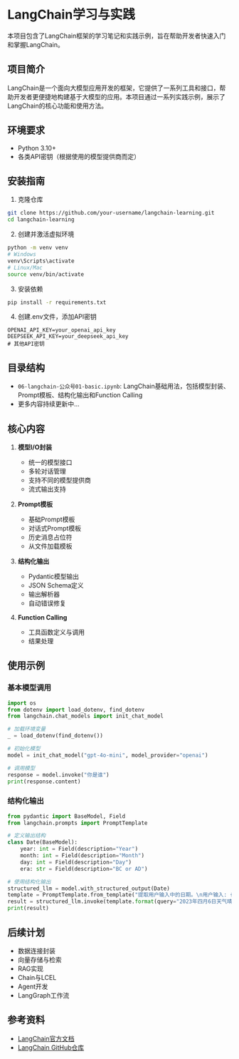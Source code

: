 # LangChain学习与实践

本项目包含了LangChain框架的学习笔记和实践示例，旨在帮助开发者快速入门和掌握LangChain。

## 项目简介

LangChain是一个面向大模型应用开发的框架，它提供了一系列工具和接口，帮助开发者更便捷地构建基于大模型的应用。本项目通过一系列实践示例，展示了LangChain的核心功能和使用方法。

## 环境要求

- Python 3.10+
- 各类API密钥（根据使用的模型提供商而定）

## 安装指南

1. 克隆仓库
```bash
git clone https://github.com/your-username/langchain-learning.git
cd langchain-learning
```

2. 创建并激活虚拟环境
```bash
python -m venv venv
# Windows
venv\Scripts\activate
# Linux/Mac
source venv/bin/activate
```

3. 安装依赖
```bash
pip install -r requirements.txt
```

4. 创建.env文件，添加API密钥
```
OPENAI_API_KEY=your_openai_api_key
DEEPSEEK_API_KEY=your_deepseek_api_key
# 其他API密钥
```

## 目录结构

- `06-langchain-公众号01-basic.ipynb`: LangChain基础用法，包括模型封装、Prompt模板、结构化输出和Function Calling
- 更多内容持续更新中...

## 核心内容

1. **模型I/O封装**
   - 统一的模型接口
   - 多轮对话管理
   - 支持不同的模型提供商
   - 流式输出支持

2. **Prompt模板**
   - 基础Prompt模板
   - 对话式Prompt模板
   - 历史消息占位符
   - 从文件加载模板

3. **结构化输出**
   - Pydantic模型输出
   - JSON Schema定义
   - 输出解析器
   - 自动错误修复

4. **Function Calling**
   - 工具函数定义与调用
   - 结果处理

## 使用示例

### 基本模型调用

```python
import os
from dotenv import load_dotenv, find_dotenv
from langchain.chat_models import init_chat_model

# 加载环境变量
_ = load_dotenv(find_dotenv())

# 初始化模型
model = init_chat_model("gpt-4o-mini", model_provider="openai")

# 调用模型
response = model.invoke("你是谁")
print(response.content)
```

### 结构化输出

```python
from pydantic import BaseModel, Field
from langchain.prompts import PromptTemplate

# 定义输出结构
class Date(BaseModel):
    year: int = Field(description="Year")
    month: int = Field(description="Month")
    day: int = Field(description="Day")
    era: str = Field(description="BC or AD")

# 使用结构化输出
structured_llm = model.with_structured_output(Date)
template = PromptTemplate.from_template("提取用户输入中的日期。\n用户输入: {query}")
result = structured_llm.invoke(template.format(query="2023年四月6日天气晴..."))
print(result)
```

## 后续计划

- 数据连接封装
- 向量存储与检索
- RAG实现
- Chain与LCEL
- Agent开发
- LangGraph工作流

## 参考资料

- [LangChain官方文档](https://python.langchain.com/docs/get_started/introduction)
- [LangChain GitHub仓库](https://github.com/langchain-ai/langchain) 